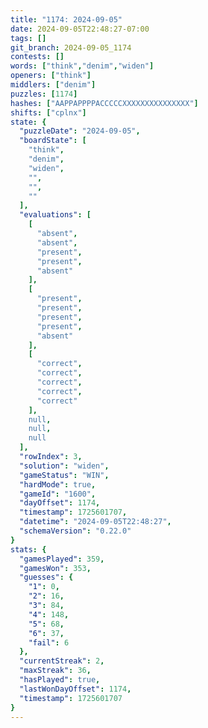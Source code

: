 ```yaml
---
title: "1174: 2024-09-05"
date: 2024-09-05T22:48:27-07:00
tags: []
git_branch: 2024-09-05_1174
contests: []
words: ["think","denim","widen"]
openers: ["think"]
middlers: ["denim"]
puzzles: [1174]
hashes: ["AAPPAPPPPACCCCCXXXXXXXXXXXXXXX"]
shifts: ["cplnx"]
state: {
  "puzzleDate": "2024-09-05",
  "boardState": [
    "think",
    "denim",
    "widen",
    "",
    "",
    ""
  ],
  "evaluations": [
    [
      "absent",
      "absent",
      "present",
      "present",
      "absent"
    ],
    [
      "present",
      "present",
      "present",
      "present",
      "absent"
    ],
    [
      "correct",
      "correct",
      "correct",
      "correct",
      "correct"
    ],
    null,
    null,
    null
  ],
  "rowIndex": 3,
  "solution": "widen",
  "gameStatus": "WIN",
  "hardMode": true,
  "gameId": "1600",
  "dayOffset": 1174,
  "timestamp": 1725601707,
  "datetime": "2024-09-05T22:48:27",
  "schemaVersion": "0.22.0"
}
stats: {
  "gamesPlayed": 359,
  "gamesWon": 353,
  "guesses": {
    "1": 0,
    "2": 16,
    "3": 84,
    "4": 148,
    "5": 68,
    "6": 37,
    "fail": 6
  },
  "currentStreak": 2,
  "maxStreak": 36,
  "hasPlayed": true,
  "lastWonDayOffset": 1174,
  "timestamp": 1725601707
}
---
```

<!-- more -->
